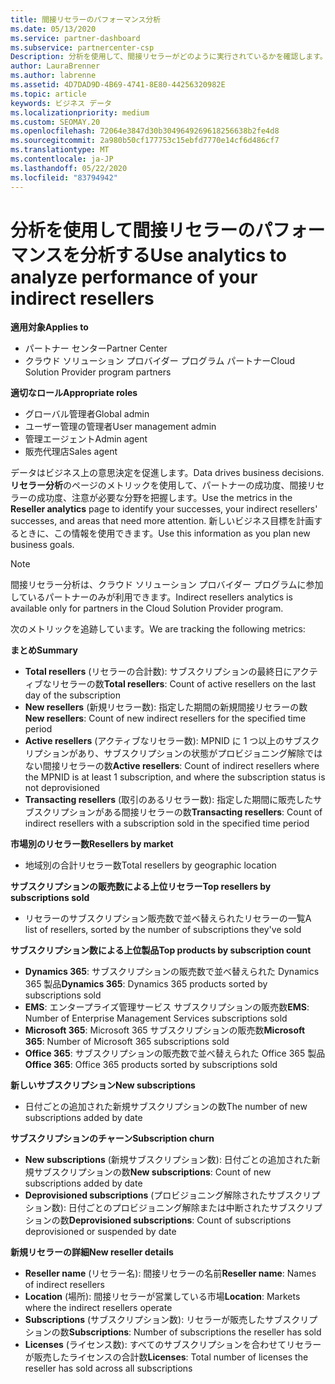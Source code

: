 ```yaml
---
title: 間接リセラーのパフォーマンス分析
ms.date: 05/13/2020
ms.service: partner-dashboard
ms.subservice: partnercenter-csp
Description: 分析を使用して、間接リセラーがどのように実行されているかを確認します。成功と領域の両方で、さらに注意が必要になる場合があります。
author: LauraBrenner
ms.author: labrenne
ms.assetid: 4D7DAD9D-4B69-4741-8E80-44256320982E
ms.topic: article
keywords: ビジネス データ
ms.localizationpriority: medium
ms.custom: SEOMAY.20
ms.openlocfilehash: 72064e3847d30b3049649269618256638b2fe4d8
ms.sourcegitcommit: 2a980b50cf177753c15ebfd7770e14cf6d486cf7
ms.translationtype: MT
ms.contentlocale: ja-JP
ms.lasthandoff: 05/22/2020
ms.locfileid: "83794942"
---
```

# <a name="use-analytics-to-analyze-performance-of-your-indirect-resellers"></a><span data-ttu-id="759a8-104">分析を使用して間接リセラーのパフォーマンスを分析する</span><span class="sxs-lookup"><span data-stu-id="759a8-104">Use analytics to analyze performance of your indirect resellers</span></span>

<span data-ttu-id="759a8-105">**適用対象**</span><span class="sxs-lookup"><span data-stu-id="759a8-105">**Applies to**</span></span>

- <span data-ttu-id="759a8-106">パートナー センター</span><span class="sxs-lookup"><span data-stu-id="759a8-106">Partner Center</span></span>
- <span data-ttu-id="759a8-107">クラウド ソリューション プロバイダー プログラム パートナー</span><span class="sxs-lookup"><span data-stu-id="759a8-107">Cloud Solution Provider program partners</span></span>

<span data-ttu-id="759a8-108">**適切なロール**</span><span class="sxs-lookup"><span data-stu-id="759a8-108">**Appropriate roles**</span></span>

- <span data-ttu-id="759a8-109">グローバル管理者</span><span class="sxs-lookup"><span data-stu-id="759a8-109">Global admin</span></span>
- <span data-ttu-id="759a8-110">ユーザー管理の管理者</span><span class="sxs-lookup"><span data-stu-id="759a8-110">User management admin</span></span>
- <span data-ttu-id="759a8-111">管理エージェント</span><span class="sxs-lookup"><span data-stu-id="759a8-111">Admin agent</span></span>
- <span data-ttu-id="759a8-112">販売代理店</span><span class="sxs-lookup"><span data-stu-id="759a8-112">Sales agent</span></span>

<span data-ttu-id="759a8-113">データはビジネス上の意思決定を促進します。</span><span class="sxs-lookup"><span data-stu-id="759a8-113">Data drives business decisions.</span></span> <span data-ttu-id="759a8-114">**リセラー分析**のページのメトリックを使用して、パートナーの成功度、間接リセラーの成功度、注意が必要な分野を把握します。</span><span class="sxs-lookup"><span data-stu-id="759a8-114">Use the metrics in the **Reseller analytics** page to identify your successes, your indirect resellers' successes, and areas that need more attention.</span></span> <span data-ttu-id="759a8-115">新しいビジネス目標を計画するときに、この情報を使用できます。</span><span class="sxs-lookup"><span data-stu-id="759a8-115">Use this information as you plan new business goals.</span></span>

> [!NOTE]
> <span data-ttu-id="759a8-116">間接リセラー分析は、クラウド ソリューション プロバイダー プログラムに参加しているパートナーのみが利用できます。</span><span class="sxs-lookup"><span data-stu-id="759a8-116">Indirect resellers analytics is available only for partners in the Cloud Solution Provider program.</span></span>

<span data-ttu-id="759a8-117">次のメトリックを追跡しています。</span><span class="sxs-lookup"><span data-stu-id="759a8-117">We are tracking the following metrics:</span></span>

<span data-ttu-id="759a8-118">**まとめ**</span><span class="sxs-lookup"><span data-stu-id="759a8-118">**Summary**</span></span>  
 - <span data-ttu-id="759a8-119">**Total resellers** (リセラーの合計数): サブスクリプションの最終日にアクティブなリセラーの数</span><span class="sxs-lookup"><span data-stu-id="759a8-119">**Total resellers**: Count of active resellers on the last day of the subscription</span></span>  
 - <span data-ttu-id="759a8-120">**New resellers** (新規リセラー数): 指定した期間の新規間接リセラーの数</span><span class="sxs-lookup"><span data-stu-id="759a8-120">**New resellers**: Count of new indirect resellers for the specified time period</span></span>  
 - <span data-ttu-id="759a8-121">**Active resellers** (アクティブなリセラー数): MPNID に 1 つ以上のサブスクリプションがあり、サブスクリプションの状態がプロビジョニング解除ではない間接リセラーの数</span><span class="sxs-lookup"><span data-stu-id="759a8-121">**Active resellers**: Count of indirect resellers where the MPNID is at least 1 subscription, and where the subscription status is not deprovisioned</span></span>  
 - <span data-ttu-id="759a8-122">**Transacting resellers** (取引のあるリセラー数): 指定した期間に販売したサブスクリプションがある間接リセラーの数</span><span class="sxs-lookup"><span data-stu-id="759a8-122">**Transacting resellers**: Count of indirect resellers with a subscription sold in the specified time period</span></span>  

<span data-ttu-id="759a8-123">**市場別のリセラー数**</span><span class="sxs-lookup"><span data-stu-id="759a8-123">**Resellers by market**</span></span>  
 - <span data-ttu-id="759a8-124">地域別の合計リセラー数</span><span class="sxs-lookup"><span data-stu-id="759a8-124">Total resellers by geographic location</span></span>  

<span data-ttu-id="759a8-125">**サブスクリプションの販売数による上位リセラー**</span><span class="sxs-lookup"><span data-stu-id="759a8-125">**Top resellers by subscriptions sold**</span></span>
 - <span data-ttu-id="759a8-126">リセラーのサブスクリプション販売数で並べ替えられたリセラーの一覧</span><span class="sxs-lookup"><span data-stu-id="759a8-126">A list of resellers, sorted by the number of subscriptions they've sold</span></span>  

<span data-ttu-id="759a8-127">**サブスクリプション数による上位製品**</span><span class="sxs-lookup"><span data-stu-id="759a8-127">**Top products by subscription count**</span></span>  
 - <span data-ttu-id="759a8-128">**Dynamics 365**: サブスクリプションの販売数で並べ替えられた Dynamics 365 製品</span><span class="sxs-lookup"><span data-stu-id="759a8-128">**Dynamics 365**: Dynamics 365 products sorted by subscriptions sold</span></span>  
 - <span data-ttu-id="759a8-129">**EMS**: エンタープライズ管理サービス サブスクリプションの販売数</span><span class="sxs-lookup"><span data-stu-id="759a8-129">**EMS**: Number of Enterprise Management Services subscriptions sold</span></span>  
 - <span data-ttu-id="759a8-130">**Microsoft 365**: Microsoft 365 サブスクリプションの販売数</span><span class="sxs-lookup"><span data-stu-id="759a8-130">**Microsoft 365**: Number of Microsoft 365 subscriptions sold</span></span>  
 - <span data-ttu-id="759a8-131">**Office 365**: サブスクリプションの販売数で並べ替えられた Office 365 製品</span><span class="sxs-lookup"><span data-stu-id="759a8-131">**Office 365**: Office 365 products sorted by subscriptions sold</span></span>  

<span data-ttu-id="759a8-132">**新しいサブスクリプション**</span><span class="sxs-lookup"><span data-stu-id="759a8-132">**New subscriptions**</span></span>  
 - <span data-ttu-id="759a8-133">日付ごとの追加された新規サブスクリプションの数</span><span class="sxs-lookup"><span data-stu-id="759a8-133">The number of new subscriptions added by date</span></span>  

<span data-ttu-id="759a8-134">**サブスクリプションのチャーン**</span><span class="sxs-lookup"><span data-stu-id="759a8-134">**Subscription churn**</span></span>  
 - <span data-ttu-id="759a8-135">**New subscriptions** (新規サブスクリプション数): 日付ごとの追加された新規サブスクリプションの数</span><span class="sxs-lookup"><span data-stu-id="759a8-135">**New subscriptions**: Count of new subscriptions added by date</span></span>  
 - <span data-ttu-id="759a8-136">**Deprovisioned subscriptions** (プロビジョニング解除されたサブスクリプション数): 日付ごとのプロビジョニング解除または中断されたサブスクリプションの数</span><span class="sxs-lookup"><span data-stu-id="759a8-136">**Deprovisioned subscriptions**: Count of subscriptions deprovisioned or suspended by date</span></span>  

<span data-ttu-id="759a8-137">**新規リセラーの詳細**</span><span class="sxs-lookup"><span data-stu-id="759a8-137">**New reseller details**</span></span>  
 - <span data-ttu-id="759a8-138">**Reseller name** (リセラー名): 間接リセラーの名前</span><span class="sxs-lookup"><span data-stu-id="759a8-138">**Reseller name**: Names of indirect resellers</span></span>  
 - <span data-ttu-id="759a8-139">**Location** (場所): 間接リセラーが営業している市場</span><span class="sxs-lookup"><span data-stu-id="759a8-139">**Location**: Markets where the indirect resellers operate</span></span>  
 - <span data-ttu-id="759a8-140">**Subscriptions** (サブスクリプション数): リセラーが販売したサブスクリプションの数</span><span class="sxs-lookup"><span data-stu-id="759a8-140">**Subscriptions**: Number of subscriptions the reseller has sold</span></span>  
 - <span data-ttu-id="759a8-141">**Licenses** (ライセンス数): すべてのサブスクリプションを合わせてリセラーが販売したライセンスの合計数</span><span class="sxs-lookup"><span data-stu-id="759a8-141">**Licenses**: Total number of licenses the reseller has sold across all subscriptions</span></span>  
  
  